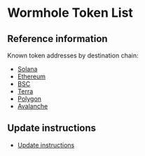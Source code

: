 Wormhole Token List
=====================

## Reference information
Known token addresses by destination chain:
* [Solana](src/dest_solana.md)
* [Ethereum](src/dest_ethereum.md)
* [BSC](src/dest_bsc.md)
* [Terra](src/dest_terra.md)
* [Polygon](src/dest_polygon.md)
* [Avalanche](src/dest_avalanche.md)


## Update instructions
* [Update instructions](updating.md)


